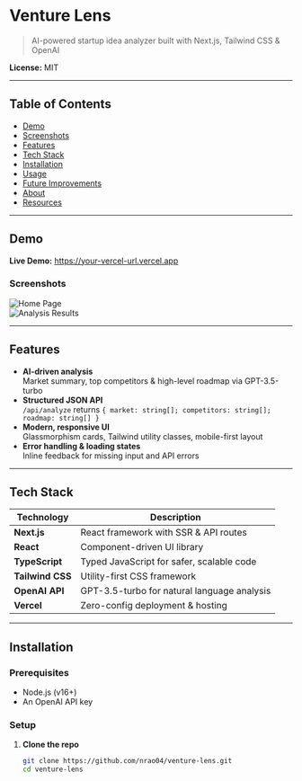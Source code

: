 # Venture Lens

> AI-powered startup idea analyzer built with Next.js, Tailwind CSS & OpenAI

**License:** MIT

---

## Table of Contents
- [Demo](#demo)  
- [Screenshots](#screenshots)  
- [Features](#features)  
- [Tech Stack](#tech-stack)  
- [Installation](#installation)  
- [Usage](#usage)  
- [Future Improvements](#future-improvements)  
- [About](#about)  
- [Resources](#resources)  

---

## Demo

**Live Demo:** https://your-vercel-url.vercel.app

### Screenshots

![Home Page](assets/home.png)  
![Analysis Results](assets/results.png)  

---

## Features

- **AI-driven analysis**  
  Market summary, top competitors & high-level roadmap via GPT-3.5-turbo  
- **Structured JSON API**  
  `/api/analyze` returns `{ market: string[]; competitors: string[]; roadmap: string[] }`  
- **Modern, responsive UI**  
  Glassmorphism cards, Tailwind utility classes, mobile-first layout  
- **Error handling & loading states**  
  Inline feedback for missing input and API errors  

---

## Tech Stack

| Technology        | Description                                                |
|-------------------|------------------------------------------------------------|
| **Next.js**       | React framework with SSR & API routes                      |
| **React**         | Component-driven UI library                                |
| **TypeScript**    | Typed JavaScript for safer, scalable code                  |
| **Tailwind CSS**  | Utility-first CSS framework                                |
| **OpenAI API**    | GPT-3.5-turbo for natural language analysis                |
| **Vercel**        | Zero-config deployment & hosting                           |

---

## Installation

### Prerequisites
- Node.js (v16+)  
- An OpenAI API key  

### Setup
1. **Clone the repo**  
   ```bash
   git clone https://github.com/nrao04/venture-lens.git
   cd venture-lens
